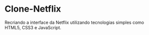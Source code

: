 # Clone-Netflix

Recriando a interface da Netflix utilizando tecnologias simples como HTML5, CSS3 e JavaScript. 
